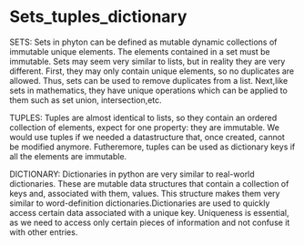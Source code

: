 # Sets_tuples_dictionary
SETS:
Sets in phyton can be defined as mutable dynamic collections of immutable unique elements. The elements contained in a set must be immutable. Sets may seem very similar to lists, but in reality they are very different. First, they may only contain unique elements, so no duplicates are allowed. Thus, sets can be used to remove duplicates from a list. Next,like sets in mathematics, they have unique operations which can be applied to them such as set union, intersection,etc.

TUPLES:
Tuples are almost identical to lists, so they contain an ordered collection of elements, expect for one property: they are immutable. We would use tuples if we needed a datastructure that, once created, cannot be modified anymore. Futheremore, tuples can be used as dictionary keys if all the elements are immutable.

DICTIONARY:
Dictionaries in python are very similar to real-world dictionaries. These are mutable data structures that contain a collection of keys and, associated with them, values. This structure makes them very similar to word-definition dictionaries.Dictionaries are used to quickly access certain data associated with a unique key. Uniqueness is essential, as we need to access only certain pieces of information and not confuse it with other entries.
